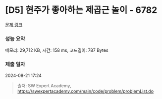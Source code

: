 # [D5] 현주가 좋아하는 제곱근 놀이 - 6782 

[문제 링크](https://swexpertacademy.com/main/code/problem/problemDetail.do?contestProbId=AWgqsAlKr9sDFAW0) 

### 성능 요약

메모리: 29,712 KB, 시간: 158 ms, 코드길이: 787 Bytes

### 제출 일자

2024-08-21 17:24



> 출처: SW Expert Academy, https://swexpertacademy.com/main/code/problem/problemList.do